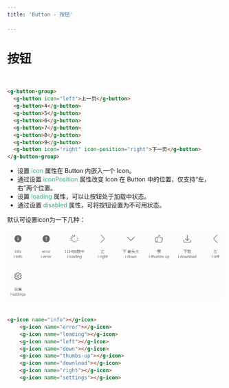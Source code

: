 ```yaml
---
title: 'Button - 按钮'

---
```

# 按钮
&nbsp;
<ClientOnly>
  <button-demo-1></button-demo-1>
</ClientOnly>

```html
<g-button-group>
  <g-button icon="left">上一页</g-button>
  <g-button>4</g-button>
  <g-button>5</g-button>
  <g-button>6</g-button>
  <g-button>7</g-button>
  <g-button>8</g-button>
  <g-button>9</g-button>
  <g-button icon="right" icon-position="right">下一页</g-button>
</g-button-group>
```
* 设置<span style='color:#3eaf7c;background-color:#F8F8F8'> icon </span>属性在 Button 内嵌入一个 Icon。  
* 通过设置<span style='color:#3eaf7c;background-color:#F8F8F8'> iconPosition </span>属性改变 Icon 在 Button 中的位置，仅支持“左，右”两个位置。
* 设置<span style='color:#3eaf7c;background-color:#F8F8F8'> loading </span>属性，可以让按钮处于加载中状态。
* 通过设置<span style='color:#3eaf7c;background-color:#F8F8F8'> disabled </span>属性，可将按钮设置为不可用状态。

默认可设置icon为一下几种：

![img.png](./img.png)
&nbsp;
<ClientOnly>
<icon-demo-1></icon-demo-1>
</ClientOnly>
```html
<g-icon name="info"></g-icon>
    <g-icon name="error"></g-icon>
    <g-icon name="loading"></g-icon>
    <g-icon name="left"></g-icon>
    <g-icon name="down"></g-icon>
    <g-icon name="thumbs-up"></g-icon>
    <g-icon name="download"></g-icon>
    <g-icon name="right"></g-icon>
    <g-icon name="settings"></g-icon>
```